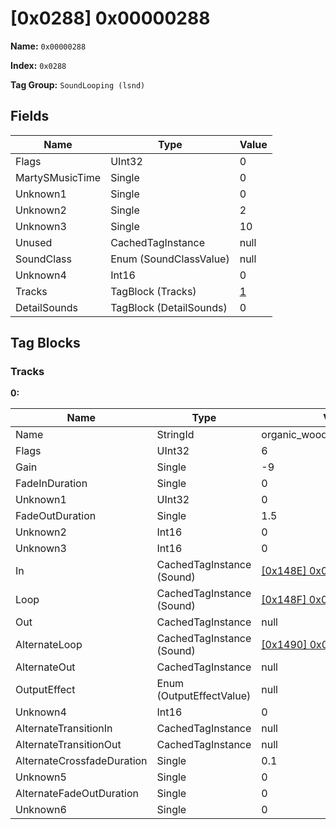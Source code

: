 # [0x0288] 0x00000288

**Name:** ```0x00000288```

**Index:** ```0x0288```

**Tag Group:** ```SoundLooping (lsnd)```

## Fields

Name	| Type	| Value
---	|---	|---	|
Flags	|UInt32	|0
MartySMusicTime	|Single	|0
Unknown1	|Single	|0
Unknown2	|Single	|2
Unknown3	|Single	|10
Unused	|CachedTagInstance	|null
SoundClass	|Enum (SoundClassValue)	|null
Unknown4	|Int16	|0
Tracks	|TagBlock (Tracks)	|[1](#tracks)
DetailSounds	|TagBlock (DetailSounds)	|0


## Tag Blocks

### Tracks

**0:**

Name	| Type	| Value
---	|---	|---	|
Name	|StringId	|organic_wood_tree_dyn_looping
Flags	|UInt32	|6
Gain	|Single	|-9
FadeInDuration	|Single	|0
Unknown1	|UInt32	|0
FadeOutDuration	|Single	|1.5
Unknown2	|Int16	|0
Unknown3	|Int16	|0
In	|CachedTagInstance (Sound)	|[[0x148E] 0x0000148E](../Sound/148E.md)
Loop	|CachedTagInstance (Sound)	|[[0x148F] 0x0000148F](../Sound/148F.md)
Out	|CachedTagInstance	|null
AlternateLoop	|CachedTagInstance (Sound)	|[[0x1490] 0x00001490](../Sound/1490.md)
AlternateOut	|CachedTagInstance	|null
OutputEffect	|Enum (OutputEffectValue)	|null
Unknown4	|Int16	|0
AlternateTransitionIn	|CachedTagInstance	|null
AlternateTransitionOut	|CachedTagInstance	|null
AlternateCrossfadeDuration	|Single	|0.1
Unknown5	|Single	|0
AlternateFadeOutDuration	|Single	|0
Unknown6	|Single	|0



